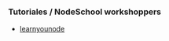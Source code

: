 ### Tutoriales / NodeSchool workshoppers

- [learnyounode](https://github.com/workshopper/learnyounode)

